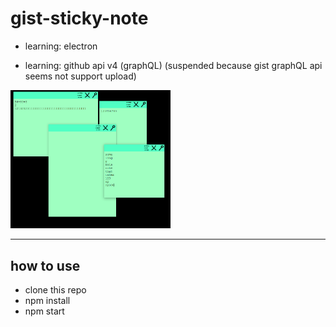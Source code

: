 # gist-sticky-note

 - learning: electron

 - learning: github api v4 (graphQL) (suspended because gist graphQL api seems not support upload)
 
 <img src="cover.png" width="256">
 
 ---
 
 ## how to use
 
  - clone this repo
  - npm install
  - npm start
